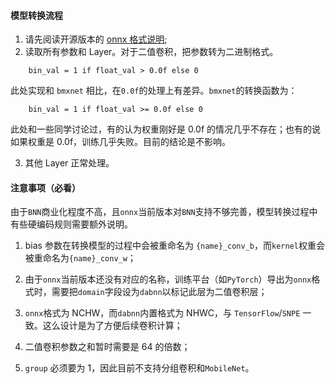 #### 模型转换流程

1. 请先阅读开源版本的 [onnx 格式说明](https://github.com/onnx/onnx/blob/master/docs/IR.md);
2. 读取所有参数和 Layer。对于二值卷积，把参数转为二进制格式。
```
    bin_val = 1 if float_val > 0.0f else 0
```
此处实现和 `bmxnet` 相比，在`0.0f`的处理上有差异。`bmxnet`的转换函数为：
```
    bin_val = 1 if float_val >= 0.0f else 0
```
此处和一些同学讨论过，有的认为权重刚好是 0.0f 的情况几乎不存在；也有的说如果权重是 0.0f，训练几乎失败。目前的结论是不影响。

3. 其他 Layer 正常处理。

#### 注意事项（必看）

由于`BNN`商业化程度不高，且`onnx`当前版本对`BNN`支持不够完善，模型转换过程中有些硬编码规则需要额外说明。

1. bias 参数在转换模型的过程中会被重命名为 `{name}_conv_b`，而`kernel`权重会被重命名为`{name}_conv_w`；

2. 由于`onnx`当前版本还没有对应的名称，训练平台（如`PyTorch`）导出为`onnx`格式时，需要把`domain`字段设为`dabnn`以标记此层为二值卷积层；

3. `onnx`格式为 NCHW，而`dabnn`内置格式为 NHWC，与 `TensorFlow`/`SNPE` 一致。这么设计是为了方便后续卷积计算；

4. 二值卷积参数之和暂时需要是 64 的倍数；

5. `group` 必须要为 1，因此目前不支持分组卷积和`MobileNet`。

